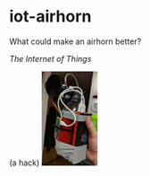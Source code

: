# iot-airhorn

What could make an airhorn better?

_The Internet of Things_

(a hack)
<img src="//raw.githubusercontent.com/wolfd/iot-airhorn/master/IoT-airhorn.jpg" alt="&quot;Finished&quot; airhorn" width="100px">
